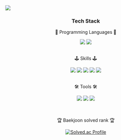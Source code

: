 <div align>
	<img src="https://capsule-render.vercel.app/api?type=venom&color=gradient&height=200&section=header&text=Muchan's%20Github!&fontSize=90" />	
</div>
<div align=center>
	<h3> Tech Stack </h3>
	<p> 🐥 Programming Languages 🐥</p>
</div>
<div align="center">
	<img src="https://img.shields.io/badge/Swift-FF3633?style=flat&logo=Swift&logoColor=white" />
 	<img src="https://img.shields.io/badge/Python-3776AB?style=flat&logo=Python&logoColor=white" />
</div>
<br>
<div align=center>
	<p>🕹️  Skills 🕹️</p>
</div>
<div align=center>
	<img src="https://img.shields.io/badge/AWS-FF9900?style=flat&logo=AmazonAWS&logoColor=white" />
 	<img src="https://img.shields.io/badge/fastapi-009688?style=flat&logo=fastAPI&logoColor=white" />
  	<img src="https://img.shields.io/badge/django-092E20?style=flat&logo=Django&logoColor=white" />
	<img src="https://img.shields.io/badge/Firebase-FFCA28?style=flat&logo=Firebase&logoColor=white" />
	<img src="https://img.shields.io/badge/SQLite-003B57?style=flat&logo=SQLite&logoColor=white" />
</div>
<br>
<div align=center>
	<p> 🛠 Tools 🛠</p>
    	<img src="https://img.shields.io/badge/Xcode-147EFB?style=flat&logo=Xcode&logoColor=white" />
        <img src="https://img.shields.io/badge/Visual Studio Code-007ACC?style=flat&logo=VisualStudioCode&logoColor=white" />
	<img src="https://img.shields.io/badge/Github-181717?style=flat&logo=Github&logoColor=white" />
</div>
<br>
<div align=center>
<br>
<p>🏆 Baekjoon solved rank 🏆</p>
	
[![Solved.ac Profile](http://mazassumnida.wtf/api/v2/generate_badge?boj=mckimbiz)](https://solved.ac/mckimbiz)
</div>
<br>

